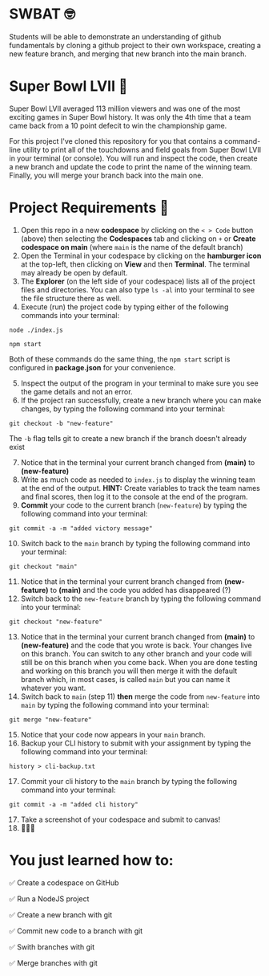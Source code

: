 # SWBAT 🤓

Students will be able to demonstrate an understanding of github fundamentals by cloning a github project to their own workspace, creating a new feature branch, and merging that new branch into the main branch.

# Super Bowl LVII 🏈

Super Bowl LVII averaged 113 million viewers and was one of the most exciting games in Super Bowl history. It was only the 4th time that a team came back from a 10 point defecit to win the championship game.

For this project I've cloned this repository for you that contains a command-line utility to print all of the touchdowns and field goals from Super Bowl LVII in your terminal (or console). You will run and inspect the code, then create a new branch and update the code to print the name of the winning team.  Finally, you will merge your branch back into the main one.

# Project Requirements 👷
1. Open this repo in a new **codespace** by clicking on the `< > Code` button (above) then selecting the **Codespaces** tab and clicking on `+` or **Create codespace on main** (where `main` is the name of the default branch)
2. Open the Terminal in your codespace by clicking on the **hamburger icon** at the top-left, then clicking on **View** and then **Terminal**. The terminal may already be open by default.
3. The **Explorer** (on the left side of your codespace) lists all of the project files and directories. You can also type `ls -al` into your terminal to see the file structure there as well. 
4. Execute (run) the project code by typing either of the following commands into your terminal:
```
node ./index.js
```
```
npm start
```
Both of these commands do the same thing, the `npm start` script is configured in **package.json** for your convenience.

5. Inspect the output of the program in your terminal to make sure you see the game details and not an error.
6. If the project ran successfully, create a new branch where you can make changes, by typing the following command into your terminal:
```
git checkout -b "new-feature"
```
The `-b` flag tells git to create a new branch if the branch doesn't already exist

7. Notice that in the terminal your current branch changed from **(main)** to **(new-feature)** 
8. Write as much code as needed to `index.js` to display the winning team at the end of the output. **HINT:** Create variables to track the team names and final scores, then log it to the console at the end of the program.
9. **Commit** your code to the current branch (`new-feature`) by typing the following command into your terminal:
```
git commit -a -m "added victory message"
```
10. Switch back to the `main` branch by typing the following command into your terminal:
```
git checkout "main"
```
11. Notice that in the terminal your current branch changed from **(new-feature)** to **(main)** and the code you added has disappeared (?)
12. Switch back to the `new-feature` branch by typing the following command into your terminal:
```
git checkout "new-feature"
```
13. Notice that in the terminal your current branch changed from **(main)** to **(new-feature)** and the code that you wrote is back. Your changes live on this branch. You can switch to any other branch and your code will still be on this branch when you come back. When you are done testing and working on this branch you will then merge it with the default branch which, in most cases, is called `main` but you can name it whatever you want.
14. Switch back to `main` (step 11) **then** merge the code from `new-feature` into `main` by typing the following command into your terminal:
```
git merge "new-feature"
```
15. Notice that your code now appears in your `main` branch.
16. Backup your CLI history to submit with your assignment by typing the following command into your terminal:
```
history > cli-backup.txt
```
17. Commit your cli history to the `main` branch by typing the following command into your terminal:
```
git commit -a -m "added cli history"
```
17. Take a screenshot of your codespace and submit to canvas!
18. 🎉🎉🎉

# You just learned how to:
✅ Create a codespace on GitHub

✅ Run a NodeJS project

✅ Create a new branch with git

✅ Commit new code to a branch with git

✅ Swith branches with git

✅ Merge branches with git
